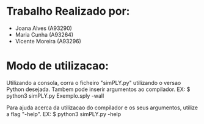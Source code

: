 # Trabalho Realizado por:
- Joana Alves (A93290)
- Maria Cunha (A93264)
- Vicente Moreira (A93296)


# Modo de utilizacao:
Utilizando a consola, corra o ficheiro "simPLY.py" utilizando o versao Python desejada.
Tambem pode inserir argumentos ao compilador.
EX:
    $ python3 simPLY.py Exemplo.sply -wall

Para ajuda acerca da utilizacao do compilador e os seus argumentos, utilize a flag "-help".
EX: 
    $ python3 simPLY.py -help


